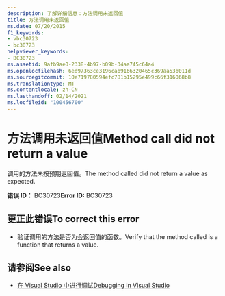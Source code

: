 ```yaml
---
description: 了解详细信息：方法调用未返回值
title: 方法调用未返回值
ms.date: 07/20/2015
f1_keywords:
- vbc30723
- bc30723
helpviewer_keywords:
- BC30723
ms.assetid: 9afb9ae0-2338-4b97-b09b-34aa745c64a4
ms.openlocfilehash: 6ed97363ce3196cab9166320465c369aa53b011d
ms.sourcegitcommit: 10e719780594efc781b15295e499c66f316068b8
ms.translationtype: MT
ms.contentlocale: zh-CN
ms.lasthandoff: 02/14/2021
ms.locfileid: "100456700"
---
```

# <a name="method-call-did-not-return-a-value"></a><span data-ttu-id="3ded8-103">方法调用未返回值</span><span class="sxs-lookup"><span data-stu-id="3ded8-103">Method call did not return a value</span></span>

<span data-ttu-id="3ded8-104">调用的方法未按预期返回值。</span><span class="sxs-lookup"><span data-stu-id="3ded8-104">The method called did not return a value as expected.</span></span>  
  
 <span data-ttu-id="3ded8-105">**错误 ID：** BC30723</span><span class="sxs-lookup"><span data-stu-id="3ded8-105">**Error ID:** BC30723</span></span>  
  
## <a name="to-correct-this-error"></a><span data-ttu-id="3ded8-106">更正此错误</span><span class="sxs-lookup"><span data-stu-id="3ded8-106">To correct this error</span></span>  
  
- <span data-ttu-id="3ded8-107">验证调用的方法是否为会返回值的函数。</span><span class="sxs-lookup"><span data-stu-id="3ded8-107">Verify that the method called is a function that returns a value.</span></span>  
  
## <a name="see-also"></a><span data-ttu-id="3ded8-108">请参阅</span><span class="sxs-lookup"><span data-stu-id="3ded8-108">See also</span></span>

- [<span data-ttu-id="3ded8-109">在 Visual Studio 中进行调试</span><span class="sxs-lookup"><span data-stu-id="3ded8-109">Debugging in Visual Studio</span></span>](/visualstudio/debugger/debugger-feature-tour)
